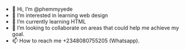 - 👋 Hi, I’m @phemmyyede
- 👀 I’m interested in learning web design
- 🌱 I’m currently learning HTML
- 💞️ I’m looking to collaborate on areas that could help me achieve my goal.
- 📫 How to reach me +2348080755205 (Whatsapp).

<!---
phemmyyede/phemmyyede is a ✨ special ✨ repository because its `README.md` (this file) appears on your GitHub profile.
You can click the Preview link to take a look at your changes.
--->
